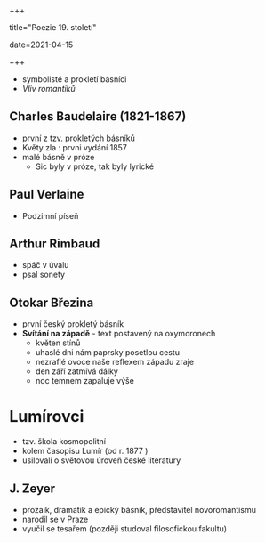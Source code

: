 +++

title="Poezie 19. století"

date=2021-04-15

+++

- symbolisté a prokletí básníci
- *Vliv romantiků*

## Charles Baudelaire (1821-1867)

- první z tzv. prokletých básníků
- Květy zla : prvni vydání 1857
- malé básně v próze
  - Sic byly v próze, tak byly lyrické

## Paul Verlaine

- Podzimní píseň

## Arthur Rimbaud

- spáč v úvalu
- psal sonety

## Otokar Březina

- první český prokletý básník
- **Svítání na západě** - text postavený na oxymoronech
  - květen stínů
  - uhaslé dni nám paprsky posetlou cestu
  - nezraflé ovoce naše reflexem západu zraje
  - den září zatmívá dálky
  - noc temnem zapaluje výše

# Lumírovci

- tzv. škola kosmopolitní
- kolem časopisu Lumír (od r. 1877 )
- usilovali o světovou úroveň české literatury

## J. Zeyer

- prozaik, dramatik a epický básník, představitel novoromantismu
- narodil se v Praze
- vyučil se tesařem (později studoval filosofickou fakultu)

